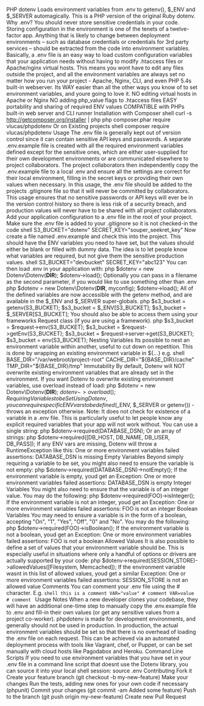 PHP dotenv Loads environment variables from .env to getenv(), $_ENV and $_SERVER automagically. This is a PHP version of the original Ruby dotenv. Why .env? You should never store sensitive credentials in your code. Storing configuration in the environment is one of the tenets of a twelve-factor app. Anything that is likely to change between deployment environments – such as database credentials or credentials for 3rd party services – should be extracted from the code into environment variables. Basically, a .env file is an easy way to load custom configuration variables that your application needs without having to modify .htaccess files or Apache/nginx virtual hosts. This means you wont have to edit any files outside the project, and all the environment variables are always set no matter how you run your project - Apache, Nginx, CLI, and even PHP 5.4s built-in webserver. Its WAY easier than all the other ways you know of to set environment variables, and youre going to love it. NO editing virtual hosts in Apache or Nginx NO adding php_value flags to .htaccess files EASY portability and sharing of required ENV values COMPATIBLE with PHPs built-in web server and CLI runner Installation with Composer shell curl -s http://getcomposer.org/installer | php php composer.phar require vlucas/phpdotenv Or on Existing projects shell composer require vlucas/phpdotenv Usage The .env file is generally kept out of version control since it can contain sensitive API keys and passwords. A separate .env.example file is created with all the required environment variables defined except for the sensitive ones, which are either user-supplied for their own development environments or are communicated elsewhere to project collaborators. The project collaborators then independently copy the .env.example file to a local .env and ensure all the settings are correct for their local environment, filling in the secret keys or providing their own values when necessary. In this usage, the .env file should be added to the projects .gitignore file so that it will never be committed by collaborators. This usage ensures that no sensitive passwords or API keys will ever be in the version control history so there is less risk of a security breach, and production values will never have to be shared with all project collaborators. Add your application configuration to a .env file in the root of your project. Make sure the .env file is added to your .gitignore so it is not checked-in the code shell S3_BUCKET="dotenv" SECRET_KEY="souper_seekret_key" Now create a file named .env.example and check this into the project. This should have the ENV variables you need to have set, but the values should either be blank or filled with dummy data. The idea is to let people know what variables are required, but not give them the sensitive production values. shell S3_BUCKET="devbucket" SECRET_KEY="abc123" You can then load .env in your application with: php $dotenv = new Dotenv\Dotenv(__DIR__); $dotenv->load(); Optionally you can pass in a filename as the second parameter, if you would like to use something other than .env php $dotenv = new Dotenv\Dotenv(__DIR__, myconfig); $dotenv->load(); All of the defined variables are now accessible with the getenv method, and are available in the $_ENV and $_SERVER super-globals. php $s3_bucket = getenv(S3_BUCKET); $s3_bucket = $_ENV[S3_BUCKET]; $s3_bucket = $_SERVER[S3_BUCKET]; You should also be able to access them using your frameworks Request class (if you are using a framework). php $s3_bucket = $request->env(S3_BUCKET); $s3_bucket = $request->getEnv(S3_BUCKET); $s3_bucket = $request->server->get(S3_BUCKET); $s3_bucket = env(S3_BUCKET); Nesting Variables Its possible to nest an environment variable within another, useful to cut down on repetition. This is done by wrapping an existing environment variable in ${…} e.g. shell BASE_DIR="/var/webroot/project-root" CACHE_DIR="${BASE_DIR}/cache" TMP_DIR="${BASE_DIR}/tmp" Immutability By default, Dotenv will NOT overwrite existing environment variables that are already set in the environment. If you want Dotenv to overwrite existing environment variables, use overload instead of load: php $dotenv = new Dotenv\Dotenv(__DIR__); $dotenv->overload(); Requiring Variables to be Set Using Dotenv, you can require specific ENV vars to be defined ($_ENV, $_SERVER or getenv()) - throws an exception otherwise. Note: It does not check for existence of a variable in a .env file. This is particularly useful to let people know any explicit required variables that your app will not work without. You can use a single string: php $dotenv->required(DATABASE_DSN); Or an array of strings: php $dotenv->required([DB_HOST, DB_NAME, DB_USER, DB_PASS]); If any ENV vars are missing, Dotenv will throw a RuntimeException like this: One or more environment variables failed assertions: DATABASE_DSN is missing Empty Variables Beyond simply requiring a variable to be set, you might also need to ensure the variable is not empty: php $dotenv->required(DATABASE_DSN)->notEmpty(); If the environment variable is empty, youd get an Exception: One or more environment variables failed assertions: DATABASE_DSN is empty Integer Variables You might also need to ensure that the variable is of an integer value. You may do the following: php $dotenv->required(FOO)->isInteger(); If the environment variable is not an integer, youd get an Exception: One or more environment variables failed assertions: FOO is not an integer Boolean Variables You may need to ensure a variable is in the form of a boolean, accepting "On", "1", "Yes", "Off", "0" and "No". You may do the following: php $dotenv->required(FOO)->isBoolean(); If the environment variable is not a boolean, youd get an Exception: One or more environment variables failed assertions: FOO is not a boolean Allowed Values It is also possible to define a set of values that your environment variable should be. This is especially useful in situations where only a handful of options or drivers are actually supported by your code: php $dotenv->required(SESSION_STORE)->allowedValues([Filesystem, Memcached]); If the environment variable wasnt in this list of allowed values, youd get a similar Exception: One or more environment variables failed assertions: SESSION_STORE is not an allowed value Comments You can comment your .env file using the # character. E.g. ```shell this is a comment VAR="value" # comment VAR=value # comment ``` Usage Notes When a new developer clones your codebase, they will have an additional one-time step to manually copy the .env.example file to .env and fill-in their own values (or get any sensitive values from a project co-worker). phpdotenv is made for development environments, and generally should not be used in production. In production, the actual environment variables should be set so that there is no overhead of loading the .env file on each request. This can be achieved via an automated deployment process with tools like Vagrant, chef, or Puppet, or can be set manually with cloud hosts like Pagodabox and Heroku. Command Line Scripts If you need to use environment variables that you have set in your .env file in a command line script that doesnt use the Dotenv library, you can source it into your local shell session: source .env Contributing Fork it Create your feature branch (git checkout -b my-new-feature) Make your changes Run the tests, adding new ones for your own code if necessary (phpunit) Commit your changes (git commit -am Added some feature) Push to the branch (git push origin my-new-feature) Create new Pull Request